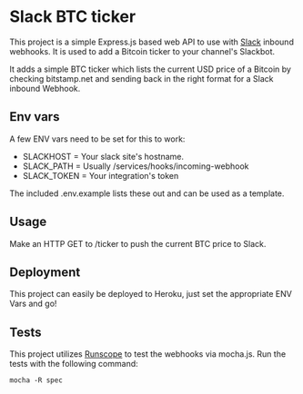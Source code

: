 # Slack BTC ticker
This project is a simple Express.js based web API to use with [Slack](http://www.slack.com) inbound webhooks. It is used to
add a Bitcoin ticker to your channel's Slackbot.

It adds a simple BTC ticker which lists the current USD price of a Bitcoin by checking bitstamp.net and sending back in the right format for a Slack inbound Webhook.

## Env vars
A few ENV vars need to be set for this to work:
* SLACKHOST = Your slack site's hostname.
* SLACK_PATH = Usually /services/hooks/incoming-webhook
* SLACK_TOKEN = Your integration's token

The included .env.example lists these out and can be used as a template.

## Usage
Make an HTTP GET to /ticker to push the current BTC price to Slack.

## Deployment
This project can easily be deployed to Heroku, just set the appropriate ENV Vars and go!

## Tests
This project utilizes [Runscope](http://runscope.com) to test the webhooks via mocha.js.
Run the tests with the following command:
```
mocha -R spec
```
